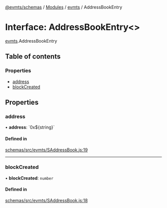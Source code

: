 [@evmts/schemas](/reference/schemas/README.md) / [Modules](/reference/schemas/modules.md) / [evmts](/reference/schemas/modules/evmts.md) / AddressBookEntry

# Interface: AddressBookEntry<\>

[evmts](/reference/schemas/modules/evmts.md).AddressBookEntry

## Table of contents

### Properties

- [address](/reference/schemas/interfaces/evmts.AddressBookEntry.md#address)
- [blockCreated](/reference/schemas/interfaces/evmts.AddressBookEntry.md#blockcreated)

## Properties

### address

• **address**: \`0x${string}\`

#### Defined in

[schemas/src/evmts/SAddressBook.js:19](https://github.com/evmts/evmts-monorepo/blob/main/schemas/src/evmts/SAddressBook.js#L19)

___

### blockCreated

• **blockCreated**: `number`

#### Defined in

[schemas/src/evmts/SAddressBook.js:18](https://github.com/evmts/evmts-monorepo/blob/main/schemas/src/evmts/SAddressBook.js#L18)
